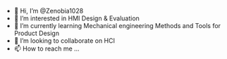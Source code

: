 - 👋 Hi, I’m @Zenobia1028
- 👀 I’m interested in HMI Design & Evaluation
- 🌱 I’m currently learning Mechanical engineering Methods and Tools for Product Design
- 💞️ I’m looking to collaborate on HCI 
- 📫 How to reach me ...

<!---
Zenobia1028/Zenobia1028 is a ✨ special ✨ repository because its `README.md` (this file) appears on your GitHub profile.
You can click the Preview link to take a look at your changes.
--->
